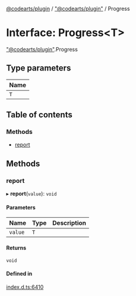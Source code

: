 [@codearts/plugin](../README.md) / ["@codearts/plugin"](../modules/_codearts_plugin_.md) / Progress

# Interface: Progress<T\>

["@codearts/plugin"](../modules/_codearts_plugin_.md).Progress

## Type parameters

| Name |
| :------ |
| `T` |

## Table of contents

### Methods

- [report](codearts_plugin_.Progress.md#report)

## Methods

### report

▸ **report**(`value`): `void`

#### Parameters

| Name | Type | Description |
| :------ | :------ | :------ |
| `value` | `T` |  |

#### Returns

`void`

#### Defined in

[index.d.ts:6410](https://github.com/huaweicloud/cloudide-plugin-api/blob/84e382d/index.d.ts#L6410)
